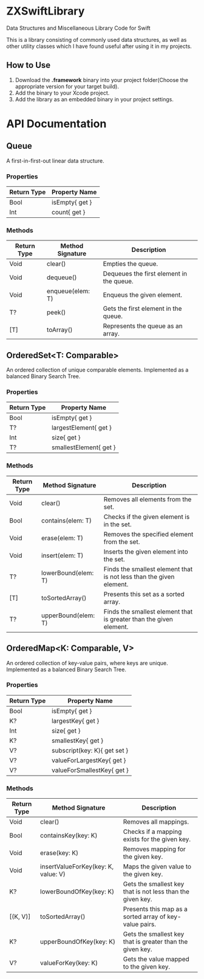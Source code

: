 # ZXSwiftLibrary
Data Structures and Miscellaneous Library Code for Swift  

This is a library consisting of commonly used data structures, as well as other utility classes which I have found useful after using it in my projects.

## How to Use
1. Download the **.framework** binary into your project folder(Choose the appropriate version for your target build).
2. Add the binary to your Xcode project.
3. Add the library as an embedded binary in your project settings.  
 
# API Documentation
## Queue<T>
A first-in-first-out linear data structure.
### Properties
| Return Type | Property Name |
|-------------|---------------|
| Bool | isEmpty{ get } |
| Int | count{ get } |

### Methods
| Return Type | Method Signature | Description |
|-------------|------------------|-------------|
| Void | clear() | Empties the queue. |
| Void | dequeue() | Dequeues the first element in the queue. |
| Void | enqueue(elem: T) | Enqueus the given element. |
| T? | peek() | Gets the first element in the queue. |
| [T] | toArray() | Represents the queue as an array. |

## OrderedSet<T: Comparable>
An ordered collection of unique comparable elements. Implemented as a balanced Binary Search Tree.  
### Properties
| Return Type | Property Name |
|-------------|---------------|
| Bool | isEmpty{ get } |
| T? | largestElement{ get } |
| Int | size{ get } |
| T? | smallestElement{ get } |

### Methods
| Return Type | Method Signature | Description |
|-------------|------------------|-------------|
| Void | clear() | Removes all elements from the set. |
| Bool | contains(elem: T) | Checks if the given element is in the set. |
| Void | erase(elem: T) | Removes the specified element from the set. |
| Void | insert(elem: T) | Inserts the given element into the set. |
| T? | lowerBound(elem: T) | Finds the smallest element that is not less than the given element. |
| [T] | toSortedArray() | Presents this set as a sorted array. |
| T? | upperBound(elem: T) | Finds the smallest element that is greater than the given element. |

## OrderedMap<K: Comparable, V>
An ordered collection of key-value pairs, where keys are unique. Implemented as a balanced Binary Search Tree.  
### Properties
| Return Type | Property Name |
|-------------|---------------|
| Bool | isEmpty{ get } |
| K? | largestKey{ get } |
| Int | size{ get } |
| K? | smallestKey{ get } |
| V? | subscript(key: K){ get set } |
| V? | valueForLargestKey{ get } |
| V? | valueForSmallestKey{ get } |

### Methods
| Return Type | Method Signature | Description |
|-------------|------------------|-------------|
| Void | clear() | Removes all mappings. |
| Bool | containsKey(key: K) | Checks if a mapping exists for the given key. |
| Void | erase(key: K) | Removes mapping for the given key. |
| Void | insertValueForKey(key: K, value: V) | Maps the given value to the given key. |
| K? | lowerBoundOfKey(key: K) | Gets the smallest key that is not less than the given key. |
| [(K, V)] | toSortedArray() | Presents this map as a sorted array of key-value pairs. |
| K? | upperBoundOfKey(key: K) | Gets the smallest key that is greater than the given key. |
| V? | valueForKey(key: K) | Gets the value mapped to the given key. |
